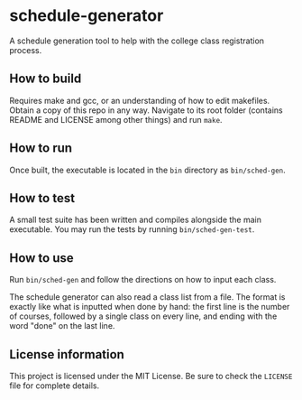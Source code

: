 # schedule-generator
A schedule generation tool to help with the college class registration
process.

## How to build
Requires make and gcc, or an understanding of how to edit makefiles.
Obtain a copy of this repo in any way. Navigate to its root folder
(contains README and LICENSE among other things) and run `make`.

## How to run
Once built, the executable is located in the `bin` directory as
`bin/sched-gen`.

## How to test
A small test suite has been written and compiles alongside the main executable. You may run the tests by running `bin/sched-gen-test`.

## How to use
Run `bin/sched-gen` and follow the directions on how to input
each class.

The schedule generator can also read a class list from a file. The
format is exactly like what is inputted when done by hand: the first
line is the number of courses, followed by a single class on every line,
and ending with the word "done" on the last line.

## License information
This project is licensed under the MIT License. Be sure to check the
`LICENSE` file for complete details.
